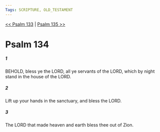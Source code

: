 ```yaml
---
Tags: SCRIPTURE, OLD_TESTAMENT
---
```


[<< Psalm 133](OLD_TESTAMENT/19_Psalms/Psalm_133.md) | [Psalm 135 >>](OLD_TESTAMENT/19_Psalms/Psalm_135.md)

# Psalm 134

##### 1

BEHOLD, bless ye the LORD, all ye servants of the LORD, which by night stand in the house of the LORD.

##### 2

Lift up your hands in the sanctuary, and bless the LORD.

##### 3

The LORD that made heaven and earth bless thee out of Zion.

